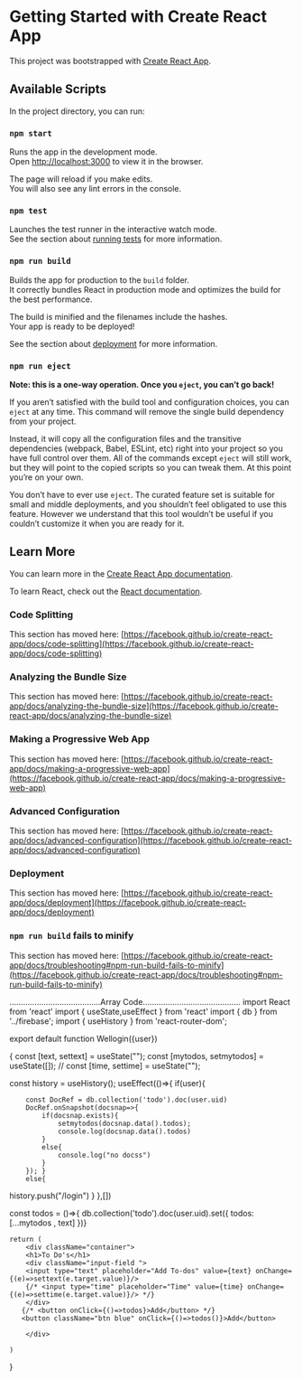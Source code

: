 # Getting Started with Create React App

This project was bootstrapped with [Create React App](https://github.com/facebook/create-react-app).

## Available Scripts

In the project directory, you can run:

### `npm start`

Runs the app in the development mode.\
Open [http://localhost:3000](http://localhost:3000) to view it in the browser.

The page will reload if you make edits.\
You will also see any lint errors in the console.

### `npm test`

Launches the test runner in the interactive watch mode.\
See the section about [running tests](https://facebook.github.io/create-react-app/docs/running-tests) for more information.

### `npm run build`

Builds the app for production to the `build` folder.\
It correctly bundles React in production mode and optimizes the build for the best performance.

The build is minified and the filenames include the hashes.\
Your app is ready to be deployed!

See the section about [deployment](https://facebook.github.io/create-react-app/docs/deployment) for more information.

### `npm run eject`

**Note: this is a one-way operation. Once you `eject`, you can’t go back!**

If you aren’t satisfied with the build tool and configuration choices, you can `eject` at any time. This command will remove the single build dependency from your project.

Instead, it will copy all the configuration files and the transitive dependencies (webpack, Babel, ESLint, etc) right into your project so you have full control over them. All of the commands except `eject` will still work, but they will point to the copied scripts so you can tweak them. At this point you’re on your own.

You don’t have to ever use `eject`. The curated feature set is suitable for small and middle deployments, and you shouldn’t feel obligated to use this feature. However we understand that this tool wouldn’t be useful if you couldn’t customize it when you are ready for it.

## Learn More

You can learn more in the [Create React App documentation](https://facebook.github.io/create-react-app/docs/getting-started).

To learn React, check out the [React documentation](https://reactjs.org/).

### Code Splitting

This section has moved here: [https://facebook.github.io/create-react-app/docs/code-splitting](https://facebook.github.io/create-react-app/docs/code-splitting)

### Analyzing the Bundle Size

This section has moved here: [https://facebook.github.io/create-react-app/docs/analyzing-the-bundle-size](https://facebook.github.io/create-react-app/docs/analyzing-the-bundle-size)

### Making a Progressive Web App

This section has moved here: [https://facebook.github.io/create-react-app/docs/making-a-progressive-web-app](https://facebook.github.io/create-react-app/docs/making-a-progressive-web-app)

### Advanced Configuration

This section has moved here: [https://facebook.github.io/create-react-app/docs/advanced-configuration](https://facebook.github.io/create-react-app/docs/advanced-configuration)

### Deployment

This section has moved here: [https://facebook.github.io/create-react-app/docs/deployment](https://facebook.github.io/create-react-app/docs/deployment)

### `npm run build` fails to minify

This section has moved here: [https://facebook.github.io/create-react-app/docs/troubleshooting#npm-run-build-fails-to-minify](https://facebook.github.io/create-react-app/docs/troubleshooting#npm-run-build-fails-to-minify)


........................................Array Code...........................................
import React from 'react'
import { useState,useEffect } from 'react'
import { db } from '../firebase';
import { useHistory } from 'react-router-dom';

export default function Wellogin({user}) 


{
    const [text, settext] = useState("");
  const  [mytodos, setmytodos] = useState([]);
    // const [time, settime] = useState("");


const history = useHistory();
useEffect(()=>{
    if(user){

        const DocRef = db.collection('todo').doc(user.uid)
        DocRef.onSnapshot(docsnap=>{
            if(docsnap.exists){
                setmytodos(docsnap.data().todos);
                console.log(docsnap.data().todos)
            }
            else{
                console.log("no docss")
            }
        }); }
        else{
history.push("/login")
    }
},[])

  
   
   const todos = ()=>{
       db.collection('todo').doc(user.uid).set({
           todos: [...mytodos , text]
           })}

   
    return (
        <div className="container">
        <h1>To Do's</h1>
        <div className="input-field ">
        <input type="text" placeholder="Add To-dos" value={text} onChange={(e)=>settext(e.target.value)}/>
        {/* <input type="time" placeholder="Time" value={time} onChange={(e)=>settime(e.target.value)}/> */}
        </div>
       {/* <button onClick={()=>todos}>Add</button> */}
       <button className="btn blue" onClick={()=>todos()}>Add</button>
       
        </div>
    
    )
}
